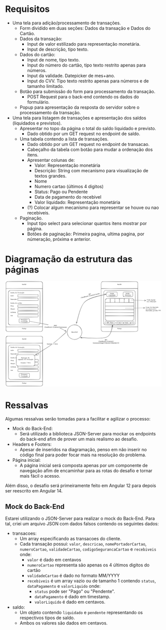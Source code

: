 # Requisitos

- Uma tela para adição/processamento de transações.
  - Form dividido em duas seções: Dados da transação e Dados do Cartão.
  - Dados da transação:
    - Input de valor estilizado para representação monetária.
    - Input de descrição, tipo texto.
  - Dados do cartão:
    - Input de nome, tipo texto.
    - Input do número do cartão, tipo texto restrito apenas para números.
    - Input da validade. Datepicker de mes+ano.
    - Input do CVV. Tipo texto restrito apenas para números e de tamanho limitado.
  - Botão para submissão do form para processamento da transação.
    - POST Request para o back-end contendo os dados do formulário.
  - Popup para apresentação da resposta do servidor sobre o processamento da transação.
- Uma tela para listagem de transações e apresentação dos saldos (liquidados e previstos).
  - Apresentar no topo da página o total do saldo liquidado e previsto.
    - Dado obtido por um GET request no endpoint de saldo.
  - Uma tabela contendo a lista de transações.
    - Dado obtido por um GET request no endpoint de transacao.
    - Cabeçalho da tabela com botão para mudar a ordenação dos itens.
    - Apresentar colunas de:
      - Valor: Representação monetária
      - Descrição: String com mecanismo para visualização de textos grandes.
      - Nome
      - Numero cartao (últimos 4 digitos)
      - Status: Pago ou Pendente
      - Data de pagamento do recebivel
      - Valor liquidado: Representação monetária
    - (?) Colocar algum mecanismo para representar se houve ou nao recebiveis.
  - Paginação.
    - Input tipo select para selecionar quantos itens mostrar por página.
    - Botões de paginação: Primeira pagina, ultima pagina, por númeração, próxima e anterior.

# Diagramação da estrutura das páginas

![Diagrama das páginas](./diagram.png)

# Ressalvas

Algumas ressalvas serão tomadas para a facilitar e agilizar o processo:

- Mock do Back-End:
  - Será utilizado a biblioteca JSON-Server para mockar os endpoints do back-end afim de prover um mais realismo ao desafio.
- Headers e Footers:
  - Apesar de inseridos na diagramação, penso em não inserir no código final para poder focar mais na resolução do problema.
- Página inicial:
  - A página inicial será composta apenas por um componente de navegação afim de encaminhar para as rotas do desafio e tornar mais fácil o acesso.

Além disso, o desafio será primeiramente feito em Angular 12 para depois ser reescrito em Angular 14.

## Mock do Back-End

Estarei utilizando o JSON-Server para realizar o mock do Back-End. Para tal, criei um arquivo JSON com dados falsos contendo os seguintes dados:

- transacoes:
  - Um array especificando as transacoes do cliente.
  - Cada transação possui: `valor`, `descricao`, `nomePortadorCartao`, `numeroCartao`, `validadeCartao`, `codigoSegurancaCartao` e `recebiveis` onde:
    - `valor` é dado em centavos
    - `numeroCartao` representa são apenas os 4 últimos digitos do cartão
    - `validadeCartao` é dado no formato MM/YYYY
    - `recebiveis` é um array vazio ou de tamanho 1 contendo `status`, `dataPagamento` e `valorLiquido` onde:
      - `status` pode ser "Pago" ou "Pendente".
      - `dataPagamento` é dado em timestamp.
      - `valorLiquido` é dado em centavos.
- saldo:
  - Um objeto contendo `liquidado` e `pendente` representando os respectivos tipos de saldo.
  - Ambos os valores são dados em centavos.
